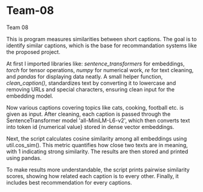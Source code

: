 # Team-08
Team 08

This is program measures similarities between short captions. The goal is to identify similar captions, which is the base for recommandation systems like the proposed project.

At first I imported libraries like: *sentence_transformers* for embeddings, *torch* for tensor operations, *numpy* for numerical work, *re* for text cleaning, and *pandas* for displaying data neatly. A small helper function, *clean_caption()*, standardizes text by converting it to lowercase and removing URLs and special characters, ensuring clean input for the embedding model.

Now various captions covering topics like cats, cooking, football etc. is given as input. After cleaning, each caption is passed through the SentenceTransformer model 'all-MiniLM-L6-v2', which then converts text into token id {numerical value} stored in dense vector embeddings.

Next, the script calculates cosine similarity among all embeddings using util.cos_sim(). This metric quantifies how close two texts are in meaning, with 1 indicating strong similarity. The results are then stored and printed using pandas.

To make results more understandable, the script prints pairwise similarity scores, showing how related each caption is to every other. Finally, it includes best recommendation for every captions.
